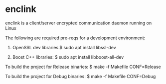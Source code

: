 # enclink

enclink is a client/server encrypted communication daemon running on Linux

The following are required pre-reqs for a development environment:
1) OpenSSL dev libraries
    $ sudo apt install libssl-dev

2) Boost C++ libraries:
    $ sudo apt install libboost-all-dev


To build the project for Release binaries:
    $ make -f Makefile CONF=Release

To build the project for Debug binaries:
    $ make -f Makefile CONF=Debug
